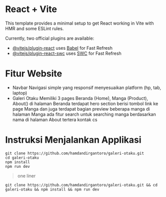 # React + Vite

This template provides a minimal setup to get React working in Vite with HMR and some ESLint rules.

Currently, two official plugins are available:

- [@vitejs/plugin-react](https://github.com/vitejs/vite-plugin-react/blob/main/packages/plugin-react/README.md) uses [Babel](https://babeljs.io/) for Fast Refresh
- [@vitejs/plugin-react-swc](https://github.com/vitejs/vite-plugin-react-swc) uses [SWC](https://swc.rs/) for Fast Refresh

# Fitur Website
- Navbar Navigasi simple yang responsif menyesuaikan platform (hp, tab, laptop)
- Galeri Otaku Memiliki 3 pages Beranda (Home), Manga (Product), About()
  di halaman Beranda terdapat hero section berisi tombol link ke page Manga dan juga terdapat bagian preview beberapa manga
  di halaman Manga ada fitur search untuk searching manga berdasarkan nama
  di halaman About tertera kontak cs

# Instruksi Menjalankan Applikasi

```
git clone https://github.com/hamdandirgantoro/galeri-otaku.git 
cd galeri-otaku
npm install
npm run dev
```
> one liner
```
git clone https://github.com/hamdandirgantoro/galeri-otaku.git && cd galeri-otaku && npm install && npm run dev
```
